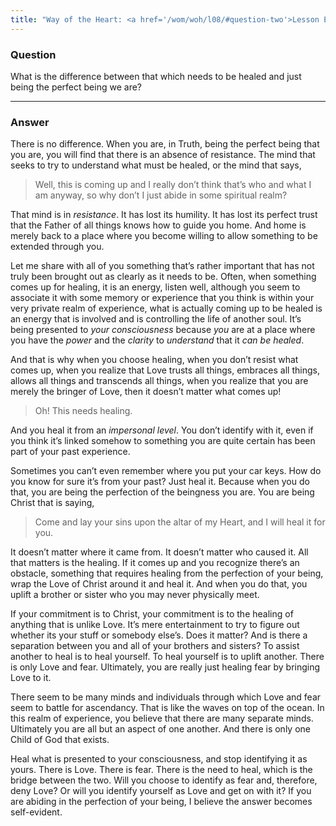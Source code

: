 ```yaml
---
title: "Way of the Heart: <a href='/wom/woh/l08/#question-two'>Lesson Eight</a> - <small>Question Two</small>"
---
```


### Question

What is the difference between that which needs to be healed
and just being the perfect being we are?

---

### Answer

There is no difference. When you are, in Truth, being the
perfect being that you are, you will find that there is an absence of
resistance. The mind that seeks to try to understand what must be
healed, or the mind that says,

> Well, this is coming up and I really don’t think that’s who and what I
> am anyway, so why don’t I just abide in some spiritual realm?

That mind is in *resistance*. It has lost its humility. It has lost its
perfect trust that the Father of all things knows how to guide you home.
And home is merely back to a place where you become willing to allow
something to be extended through you.

Let me share with all of you something that’s rather important that has
not truly been brought out as clearly as it needs to be. Often, when
something comes up for healing, it is an energy, listen well, although
you seem to associate it with some memory or experience that you think
is within your very private realm of experience, what is actually coming
up to be healed is an energy that is involved and is controlling the
life of another soul. It’s being presented to *your consciousness* because
*you* are at a place where you have the *power* and the *clarity* to
*understand* that it *can be healed*.

And that is why when you choose healing, when you don’t resist what
comes up, when you realize that Love trusts all things, embraces all
things, allows all things and transcends all things, when you realize
that you are merely the bringer of Love, then it doesn’t matter what
comes up!

> Oh! This needs healing.

And you heal it from an *impersonal level*. You don’t identify with it,
even if you think it’s linked somehow to something you are quite certain
has been part of your past experience.

Sometimes you can’t even remember where you put your car keys. How do
you know for sure it’s from your past? Just heal it. Because when you do
that, you are being the perfection of the beingness you are. You are
being Christ that is saying,

> Come and lay your sins upon the altar of my Heart, and I will heal it
> for you.

It doesn’t matter where it came from. It doesn’t matter who caused it.
All that matters is the healing. If it comes up and you recognize
there’s an obstacle, something that requires healing from the perfection
of your being, wrap the Love of Christ around it and heal it. And when
you do that, you uplift a brother or sister who you may never physically
meet.

If your commitment is to Christ, your commitment is to the healing of
anything that is unlike Love. It’s mere entertainment to try to figure
out whether its your stuff or somebody else’s. Does it matter? And is
there a separation between you and all of your brothers and sisters? To
assist another to heal is to heal yourself. To heal yourself is to
uplift another. There is only Love and fear. Ultimately, you are really
just healing fear by bringing Love to it.

There seem to be many minds and individuals through which Love and fear
seem to battle for ascendancy. That is like the waves on top of the
ocean. In this realm of experience, you believe that there are many
separate minds. Ultimately you are all but an aspect of one another. And
there is only one Child of God that exists.

Heal what is presented to your consciousness, and stop identifying it as
yours. There is Love. There is fear. There is the need to heal, which is
the bridge between the two. Will you choose to identify as fear and,
therefore, deny Love? Or will you identify yourself as Love and get on
with it? If you are abiding in the perfection of your being, I believe
the answer becomes self-evident.

